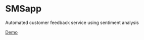 # SMSapp
Automated customer feedback service using sentiment analysis

[Demo](https://coolsmsapp.herokuapp.com/)

